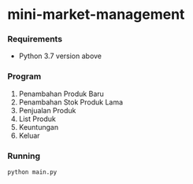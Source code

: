 # mini-market-management

### Requirements
- Python 3.7 version above

### Program 
1. Penambahan Produk Baru
2. Penambahan Stok Produk Lama
3. Penjualan Produk
4. List Produk
5. Keuntungan
6. Keluar

### Running
```
python main.py
```